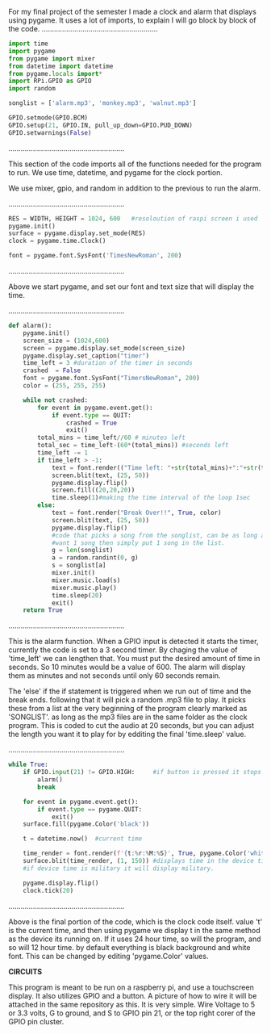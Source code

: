 For my final project of the semester I made a clock and alarm that displays using pygame. It uses a lot of imports, to explain I will go block by block of the code.
.........................................................
```python
import time
import pygame
from pygame import mixer
from datetime import datetime
from pygame.locals import*
import RPi.GPIO as GPIO
import random

songlist = ['alarm.mp3', 'monkey.mp3', 'walnut.mp3']

GPIO.setmode(GPIO.BCM)
GPIO.setup(21, GPIO.IN, pull_up_down=GPIO.PUD_DOWN)
GPIO.setwarnings(False)
```
.........................................................

This section of the code imports all of the functions needed for the program to run. We use time, datetime, and pygame for the clock portion.

We use mixer, gpio, and random in addition to the previous to run the alarm.

.........................................................
```python
RES = WIDTH, HEIGHT = 1024, 600   #resoloution of raspi screen i used
pygame.init()
surface = pygame.display.set_mode(RES)
clock = pygame.time.Clock()

font = pygame.font.SysFont('TimesNewRoman', 200)
```
.........................................................

Above we start pygame, and set our font and text size that will display the time. 

.........................................................
```python
def alarm():
    pygame.init()
    screen_size = (1024,600)
    screen = pygame.display.set_mode(screen_size)
    pygame.display.set_caption("timer")
    time_left = 3 #duration of the timer in seconds
    crashed  = False
    font = pygame.font.SysFont("TimersNewRoman", 200)
    color = (255, 255, 255)

    while not crashed:
        for event in pygame.event.get():
            if event.type == QUIT:
                crashed = True
                exit()
        total_mins = time_left//60 # minutes left
        total_sec = time_left-(60*(total_mins)) #seconds left
        time_left -= 1
        if time_left > -1:
            text = font.render(("Time left: "+str(total_mins)+":"+str(total_sec)), True, color)
            screen.blit(text, (25, 50))
            pygame.display.flip()
            screen.fill((20,20,20))
            time.sleep(1)#making the time interval of the loop 1sec
        else:
            text = font.render("Break Over!!", True, color)
            screen.blit(text, (25, 50))
            pygame.display.flip()
            #code that picks a song from the songlist, can be as long as wanted, if you only
            #want 1 song then simply put 1 song in the list.
            g = len(songlist)
            a = random.randint(0, g)
            s = songlist[a]
            mixer.init()
            mixer.music.load(s)
            mixer.music.play()
            time.sleep(20)
            exit()
    return True
```
.........................................................

This is the alarm function. When a GPIO input is detected it starts the timer, currently the code is set to a 3 second timer. By chaging the value of 'time_left' we can lengthen that. You must put the desired amount of time in seconds. So 10 minutes would be a value of 600. The alarm will display them as minutes and not seconds until only 60 seconds remain. 

The 'else' if the if statement is triggered when we run out of time and the break ends. following that it will pick a random .mp3 file to play. It picks these from a list at the very beginning of the program clearly marked as 'SONGLIST'. as long as the mp3 files are in the same folder as the clock program. This is coded to cut the audio at 20 seconds, but you can adjust the length you want it to play for by edditing the final 'time.sleep' value. 

.........................................................
```python
while True:
    if GPIO.input(21) != GPIO.HIGH:     #if button is pressed it stops the clock
        alarm()
        break

    for event in pygame.event.get():
        if event.type == pygame.QUIT:
            exit()
    surface.fill(pygame.Color('black'))

    t = datetime.now()  #current time

    time_render = font.render(f'{t:%r:%M:%S}', True, pygame.Color('white'), pygame.Color('black'))
    surface.blit(time_render, (1, 150)) #displays time in the device time setting
    #if device time is military it will display military.

    pygame.display.flip()
    clock.tick(20)
```
.........................................................

Above is the final portion of the code, which is the clock code itself. value 't' is the current time, and then using pygame we display t in the same method as the device its running on. If it uses 24 hour time, so will the program, and so will 12 hour time. by default everything is black background and white font. This can be changed by editing 'pygame.Color' values. 

**CIRCUITS**

This program is meant to be run on a raspberry pi, and use a touchscreen display. It also utilizes GPIO and a button. A picture of how to wire it will be attached in the same repository as this. It is very simple. Wire Voltage to 5 or 3.3 volts, G to ground, and S to GPIO pin 21, or the top right corer of the GPIO pin cluster. 

